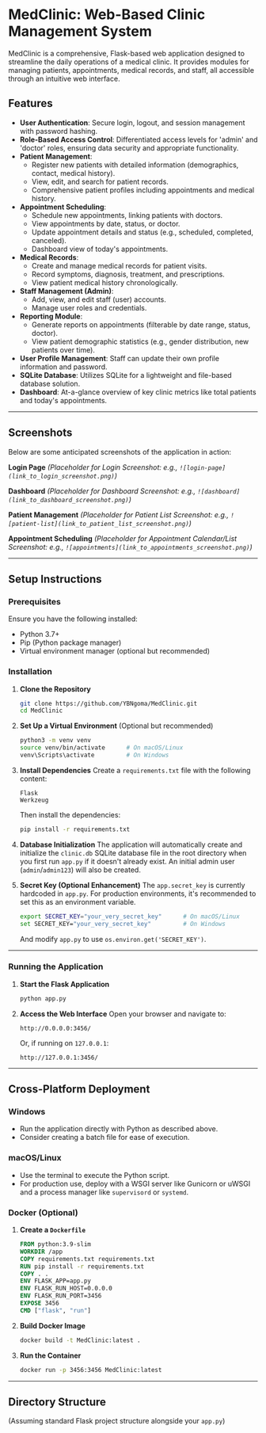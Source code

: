 # MedClinic: Web-Based Clinic Management System

MedClinic is a comprehensive, Flask-based web application designed to streamline the daily operations of a medical clinic. It provides modules for managing patients, appointments, medical records, and staff, all accessible through an intuitive web interface.

## Features

-   **User Authentication**: Secure login, logout, and session management with password hashing.
-   **Role-Based Access Control**: Differentiated access levels for 'admin' and 'doctor' roles, ensuring data security and appropriate functionality.
-   **Patient Management**:
    -   Register new patients with detailed information (demographics, contact, medical history).
    -   View, edit, and search for patient records.
    -   Comprehensive patient profiles including appointments and medical history.
-   **Appointment Scheduling**:
    -   Schedule new appointments, linking patients with doctors.
    -   View appointments by date, status, or doctor.
    -   Update appointment details and status (e.g., scheduled, completed, canceled).
    -   Dashboard view of today's appointments.
-   **Medical Records**:
    -   Create and manage medical records for patient visits.
    -   Record symptoms, diagnosis, treatment, and prescriptions.
    -   View patient medical history chronologically.
-   **Staff Management (Admin)**:
    -   Add, view, and edit staff (user) accounts.
    -   Manage user roles and credentials.
-   **Reporting Module**:
    -   Generate reports on appointments (filterable by date range, status, doctor).
    -   View patient demographic statistics (e.g., gender distribution, new patients over time).
-   **User Profile Management**: Staff can update their own profile information and password.
-   **SQLite Database**: Utilizes SQLite for a lightweight and file-based database solution.
-   **Dashboard**: At-a-glance overview of key clinic metrics like total patients and today's appointments.

---
## Screenshots

Below are some anticipated screenshots of the application in action:

**Login Page**
*(Placeholder for Login Screenshot: e.g., `![login-page](link_to_login_screenshot.png)`)*

**Dashboard**
*(Placeholder for Dashboard Screenshot: e.g., `![dashboard](link_to_dashboard_screenshot.png)`)*

**Patient Management**
*(Placeholder for Patient List Screenshot: e.g., `![patient-list](link_to_patient_list_screenshot.png)`)*

**Appointment Scheduling**
*(Placeholder for Appointment Calendar/List Screenshot: e.g., `![appointments](link_to_appointments_screenshot.png)`)*

---

## Setup Instructions

### Prerequisites

Ensure you have the following installed:

-   Python 3.7+
-   Pip (Python package manager)
-   Virtual environment manager (optional but recommended)

### Installation

1.  **Clone the Repository**
    ```bash
    git clone https://github.com/YBNgoma/MedClinic.git
    cd MedClinic
    ```

2.  **Set Up a Virtual Environment**
    (Optional but recommended)
    ```bash
    python3 -m venv venv
    source venv/bin/activate      # On macOS/Linux
    venv\Scripts\activate         # On Windows
    ```

3.  **Install Dependencies**
    Create a `requirements.txt` file with the following content:
    ```
    Flask
    Werkzeug
    ```
    Then install the dependencies:
    ```bash
    pip install -r requirements.txt
    ```

4.  **Database Initialization**
    The application will automatically create and initialize the `clinic.db` SQLite database file in the root directory when you first run `app.py` if it doesn't already exist. An initial admin user (`admin`/`admin123`) will also be created.

5.  **Secret Key (Optional Enhancement)**
    The `app.secret_key` is currently hardcoded in `app.py`. For production environments, it's recommended to set this as an environment variable.
    ```bash
    export SECRET_KEY="your_very_secret_key"      # On macOS/Linux
    set SECRET_KEY="your_very_secret_key"         # On Windows
    ```
    And modify `app.py` to use `os.environ.get('SECRET_KEY')`.

---

### Running the Application

1.  **Start the Flask Application**
    ```bash
    python app.py
    ```

2.  **Access the Web Interface**
    Open your browser and navigate to:
    ```
    http://0.0.0.0:3456/
    ```
    Or, if running on `127.0.0.1`:
    ```
    http://127.0.0.1:3456/
    ```

---

## Cross-Platform Deployment

### Windows
-   Run the application directly with Python as described above.
-   Consider creating a batch file for ease of execution.

### macOS/Linux
-   Use the terminal to execute the Python script.
-   For production use, deploy with a WSGI server like Gunicorn or uWSGI and a process manager like `supervisord` or `systemd`.

### Docker (Optional)
1.  **Create a `Dockerfile`**
    ```dockerfile
    FROM python:3.9-slim
    WORKDIR /app
    COPY requirements.txt requirements.txt
    RUN pip install -r requirements.txt
    COPY . .
    ENV FLASK_APP=app.py
    ENV FLASK_RUN_HOST=0.0.0.0
    ENV FLASK_RUN_PORT=3456
    EXPOSE 3456
    CMD ["flask", "run"]
    ```

2.  **Build Docker Image**
    ```bash
    docker build -t MedClinic:latest .
    ```

3.  **Run the Container**
    ```bash
    docker run -p 3456:3456 MedClinic:latest
    ```

---

## Directory Structure

(Assuming standard Flask project structure alongside your `app.py`)

